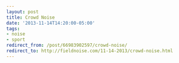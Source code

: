 ```yaml
---
layout: post 
title: Crowd Noise 
date: '2013-11-14T14:20:00-05:00' 
tags: 
- noise 
- sport 
redirect_from: /post/66983902597/crowd-noise/
redirect_to: http://fieldnoise.com/11-14-2013/crowd-noise.html
---
```


